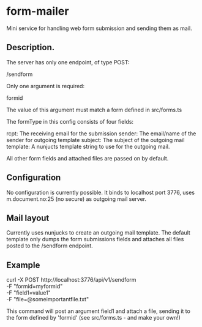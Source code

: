 # form-mailer

Mini service for handling web form submission and sending them as mail.

## Description.

The server has only one endpoint, of type POST:

/sendform

Only one argument is required:

formid

The value of this argument must match a form defined in src/forms.ts

The formType in this config consists of four fields:

rcpt: The receiving email for the submission
sender: The email/name of the sender for outgoing template
subject: The subject of the outgoing mail
template: A nunjucts template string to use for the outgoing mail.

All other form fields and attached files are passed on by default.

## Configuration

No configuration is currently possible. It binds to localhost port 3776,
uses m.document.no:25 (no secure) as outgoing mail server.

## Mail layout

Currently uses nunjucks to create an outgoing mail template. The default
template only dumps the form submissions fields and attaches all files
posted to the /sendform endpoint.

## Example

curl -X POST http://localhost:3776/api/v1/sendform \
 -F "formid=myformid" \
 -F "field1=value1" \
 -F "file=@someimportantfile.txt"

This command will post an argument field1 and attach a file, sending it
to the form defined by 'formid' (see src/forms.ts - and make your own!)
